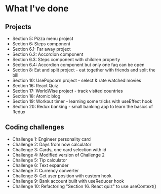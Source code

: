 # What I've done

## Projects

- Section 5: Pizza menu project
- Section 6: Steps component
- Section 6.1: Far away project
- Section 6.2: Accordion component
- Section 6.3: Steps component with children property
- Section 6.4: Accordion component but only one faq can be open
- Section 8: Eat and split project - eat together with friends and split the bill
- Section 10: UsePopcorn project - select & rate watched movies
- Section 16: React Quiz
- Section 17: WorldWise project - track visited countries
- Section 18: Atomic blog
- Section 19: Workout timer - learning some tricks with useEffect hook
- Section 20: Redux banking - small banking app to learn the basics of Redux

## Coding challenges

- Challenge 1: Engineer personality card
- Challenge 2: Days from now calculator
- Challenge 3: Cards, one card selection with id
- Challenge 4: Modified version of Challenge 2
- Challenge 5: Tip calculator
- Challenge 6: Text expander
- Challenge 7: Currency converter
- Challenge 8: Get user position with custom hook
- Challenge 9: Bank account built with useReducer hook
- Challenge 10: Refactoring "Section 16. React quiz" to use useContext()
